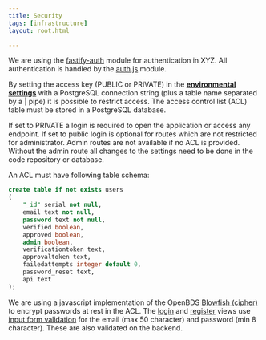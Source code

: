 ```yaml
---
title: Security
tags: [infrastructure]
layout: root.html

---
```


We are using the [fastify-auth](https://github.com/fastify/fastify-auth) module for authentication in XYZ. All authentication is handled by the [auth.js](https://github.com/GEOLYTIX/xyz/blob/master/auth.js) module.

By setting the access key \(PUBLIC or PRIVATE\) in the [**environmental settings**](../../environment-settings/) with a PostgreSQL connection string \(plus a table name separated by a \| pipe\) it is possible to restrict access. The access control list \(ACL\) table must be stored in a PostgreSQL database.

If set to PRIVATE a login is required to open the application or access any endpoint. If set to public login is optional for routes which are not restricted for administrator. Admin routes are not available if no ACL is provided. Without the admin route all changes to the settings need to be done in the code repository or database.

An ACL must have following table schema:

```sql
create table if not exists users
(
	"_id" serial not null,
	email text not null,
	password text not null,
	verified boolean,
	approved boolean,
	admin boolean,
	verificationtoken text,
	approvaltoken text,
	failedattempts integer default 0,
	password_reset text,
	api text
);
```

We are using a javascript implementation of the OpenBDS [Blowfish \(cipher\)](https://en.wikipedia.org/wiki/Blowfish_%28cipher%29) to encrypt passwords at rest in the ACL. The [login](https://github.com/GEOLYTIX/xyz/blob/master/views/login.html) and [register](https://github.com/GEOLYTIX/xyz/blob/master/views/register.html) views use [input form validation](https://developer.mozilla.org/en-US/docs/Web/HTML/Element/input/email#Validation) for the email \(max 50 character\) and password \(min 8 character\). These are also validated on the backend.
